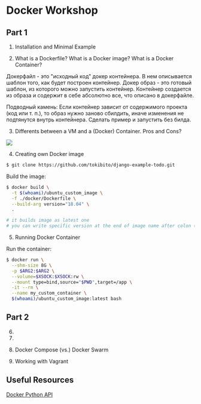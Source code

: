 # Docker Workshop

## Part 1

1. Installation and Minimal Example


2. What is a Dockerfile? What is a Docker image? What is a Docker Container?

Докерфайл - это "исходный код" докер контейнера. В нем описывается шаблон того, как будет построен контейнер.
Докер образ - это готовый шаблон, из которого можно запустить контейнер.
Контейнер создается из образа и содержит в себе абсолютно все, что описано в докерфайле.

Подводный камень:
Если контейнер зависит от содержимого проекта (код или т. п.), то образ нужно заново сбилдить, иначе изменения не подтянутся внутрь контейнера.
Сделать пример и запустить без билда.

3. Differents between a VM and a (Docker) Container. Pros and Cons?

![](https://blog.netapp.com/wp-content/uploads/2016/03/Screen-Shot-2018-03-20-at-9.24.09-AM-935x500.png)

4. Creating own Docker image

```sh
$ git clone https://github.com/tokibito/django-example-todo.git
```

Build the image:

```sh
$ docker build \
  -t $(whoami)/ubuntu_custom_image \
  -f ./docker/Dockerfile \
  --build-arg version="18.04" \
  .

# it builds image as latest one
# you can write specific version at the end of image name after colon (fistbook/pentagram:10.0.1-devel)
```


5. Running Docker Container

Run the container:

```sh
$ docker run \
  --shm-size 8G \
  -p $ARG2:$ARG2 \
  --volume=$XSOCK:$XSOCK:rw \
  --mount type=bind,source="$PWD",target=/app \
  -it --rm \
  --name my_custom_container \
  $(whoami)/ubuntu_custom_image:latest bash
```

## Part 2

6.


7.


8. Docker Compose (vs.) Docker Swarm


9. Working with Vagrant


## Useful Resources

[Docker Python API](https://docker-py.readthedocs.io/en/stable/)
